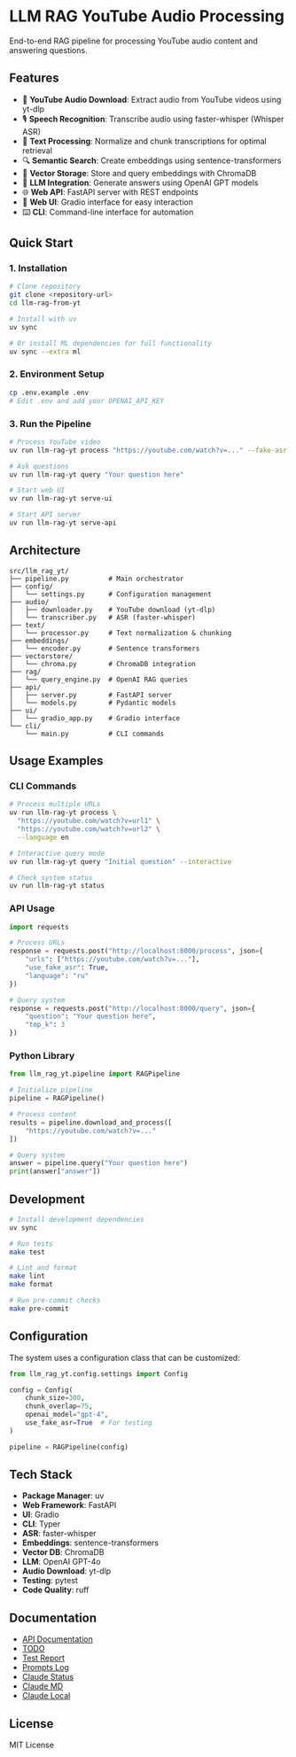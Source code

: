 # LLM RAG YouTube Audio Processing

End-to-end RAG pipeline for processing YouTube audio content and answering questions.

## Features

- 🎵 **YouTube Audio Download**: Extract audio from YouTube videos using yt-dlp
- 🎙️ **Speech Recognition**: Transcribe audio using faster-whisper (Whisper ASR)
- 📝 **Text Processing**: Normalize and chunk transcriptions for optimal retrieval
- 🔍 **Semantic Search**: Create embeddings using sentence-transformers
- 💾 **Vector Storage**: Store and query embeddings with ChromaDB
- 🤖 **LLM Integration**: Generate answers using OpenAI GPT models
- 🌐 **Web API**: FastAPI server with REST endpoints
- 🎨 **Web UI**: Gradio interface for easy interaction
- ⌨️ **CLI**: Command-line interface for automation

## Quick Start

### 1. Installation

```bash
# Clone repository
git clone <repository-url>
cd llm-rag-from-yt

# Install with uv
uv sync

# Or install ML dependencies for full functionality
uv sync --extra ml
```

### 2. Environment Setup

```bash
cp .env.example .env
# Edit .env and add your OPENAI_API_KEY
```

### 3. Run the Pipeline

```bash
# Process YouTube video
uv run llm-rag-yt process "https://youtube.com/watch?v=..." --fake-asr

# Ask questions
uv run llm-rag-yt query "Your question here"

# Start web UI
uv run llm-rag-yt serve-ui

# Start API server
uv run llm-rag-yt serve-api
```

## Architecture

```
src/llm_rag_yt/
├── pipeline.py          # Main orchestrator
├── config/             
│   └── settings.py      # Configuration management
├── audio/
│   ├── downloader.py    # YouTube download (yt-dlp)
│   └── transcriber.py   # ASR (faster-whisper)
├── text/
│   └── processor.py     # Text normalization & chunking
├── embeddings/
│   └── encoder.py       # Sentence transformers
├── vectorstore/
│   └── chroma.py        # ChromaDB integration
├── rag/
│   └── query_engine.py  # OpenAI RAG queries
├── api/
│   ├── server.py        # FastAPI server
│   └── models.py        # Pydantic models
├── ui/
│   └── gradio_app.py    # Gradio interface
└── cli/
    └── main.py          # CLI commands
```

## Usage Examples

### CLI Commands

```bash
# Process multiple URLs
uv run llm-rag-yt process \
  "https://youtube.com/watch?v=url1" \
  "https://youtube.com/watch?v=url2" \
  --language en

# Interactive query mode
uv run llm-rag-yt query "Initial question" --interactive

# Check system status
uv run llm-rag-yt status
```

### API Usage

```python
import requests

# Process URLs
response = requests.post("http://localhost:8000/process", json={
    "urls": ["https://youtube.com/watch?v=..."],
    "use_fake_asr": True,
    "language": "ru"
})

# Query system
response = requests.post("http://localhost:8000/query", json={
    "question": "Your question here",
    "top_k": 3
})
```

### Python Library

```python
from llm_rag_yt.pipeline import RAGPipeline

# Initialize pipeline
pipeline = RAGPipeline()

# Process content
results = pipeline.download_and_process([
    "https://youtube.com/watch?v=..."
])

# Query system
answer = pipeline.query("Your question here")
print(answer["answer"])
```

## Development

```bash
# Install development dependencies
uv sync

# Run tests
make test

# Lint and format
make lint
make format

# Run pre-commit checks
make pre-commit
```

## Configuration

The system uses a configuration class that can be customized:

```python
from llm_rag_yt.config.settings import Config

config = Config(
    chunk_size=300,
    chunk_overlap=75,
    openai_model="gpt-4",
    use_fake_asr=True  # For testing
)

pipeline = RAGPipeline(config)
```

## Tech Stack

- **Package Manager**: uv
- **Web Framework**: FastAPI
- **UI**: Gradio
- **CLI**: Typer
- **ASR**: faster-whisper
- **Embeddings**: sentence-transformers
- **Vector DB**: ChromaDB
- **LLM**: OpenAI GPT-4o
- **Audio Download**: yt-dlp
- **Testing**: pytest
- **Code Quality**: ruff

## Documentation

- [API Documentation](docs/API.md)
- [TODO](docs/TODO.md)
- [Test Report](docs/TEST-REPORT.md)
- [Prompts Log](docs/.PROMPTS-LOG.md)
- [Claude Status](docs/CLAUDE-curr-status.md)
- [Claude MD](docs/CLAUDE.md)
- [Claude Local](docs/CLAUDE.local.md)

## License

MIT License